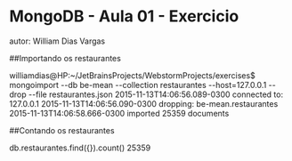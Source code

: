  # MongoDB - Aula 01 - Exercicio
 autor: William Dias Vargas

 ##Importando os restaurantes

 williamdias@HP:~/JetBrainsProjects/WebstormProjects/exercises$ mongoimport --db be-mean --collection restaurantes --host=127.0.0.1 --drop --file restaurantes.json
 2015-11-13T14:06:56.089-0300	connected to: 127.0.0.1
 2015-11-13T14:06:56.090-0300	dropping: be-mean.restaurantes
 2015-11-13T14:06:58.666-0300	imported 25359 documents

 ##Contando os restaurantes

  db.restaurantes.find({}).count()
 25359
